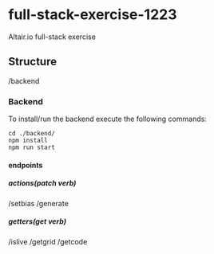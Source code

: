 # full-stack-exercise-1223
Altair.io full-stack exercise

## Structure

/backend

### Backend

To install/run the backend execute the following commands:

```
cd ./backend/
npm install
npm run start
```

#### endpoints

##### actions(patch verb)

/setbias
/generate

##### getters(get verb)

/islive
/getgrid
/getcode

